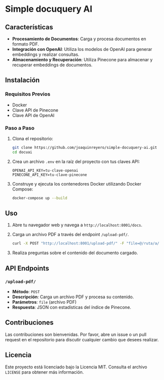 # Simple docuquery AI

## Características

- **Procesamiento de Documentos**: Carga y procesa documentos en formato PDF.
- **Integración con OpenAI**: Utiliza los modelos de OpenAI para generar embeddings y realizar consultas.
- **Almacenamiento y Recuperación**: Utiliza Pinecone para almacenar y recuperar embeddings de documentos.

## Instalación

### Requisitos Previos

- Docker
- Clave API de Pinecone
- Clave API de OpenAI

### Paso a Paso

1. Clona el repositorio:

    ```bash
    git clone https://github.com/joaquinreyero/simple-docuquery-ai.git
    cd docuai
    ```

2. Crea un archivo `.env` en la raíz del proyecto con tus claves API:

    ```env
    OPENAI_API_KEY=tu-clave-openai
    PINECONE_API_KEY=tu-clave-pinecone
    ```

3. Construye y ejecuta los contenedores Docker utilizando Docker Compose:

    ```bash
    docker-compose up --build
    ```

## Uso

1. Abre tu navegador web y navega a `http://localhost:8001/docs`.
2. Carga un archivo PDF a través del endpoint `/upload-pdf/`.

    ```bash
    curl -X POST "http://localhost:8001/upload-pdf/" -F "file=@/ruta/a/tu/archivo.pdf"
    ```

3. Realiza preguntas sobre el contenido del documento cargado.

## API Endpoints

### `/upload-pdf/`

- **Método**: `POST`
- **Descripción**: Carga un archivo PDF y procesa su contenido.
- **Parámetros**: `file` (archivo PDF)
- **Respuesta**: JSON con estadísticas del índice de Pinecone.

## Contribuciones

Las contribuciones son bienvenidas. Por favor, abre un issue o un pull request en el repositorio para discutir cualquier cambio que desees realizar.

## Licencia

Este proyecto está licenciado bajo la Licencia MIT. Consulta el archivo `LICENSE` para obtener más información.
